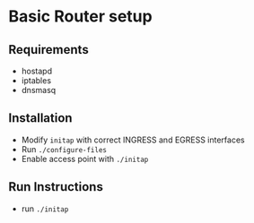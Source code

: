 # Basic Router setup

## Requirements
- hostapd
- iptables
- dnsmasq 

## Installation
- Modify `initap` with correct INGRESS and EGRESS interfaces
- Run `./configure-files`
- Enable access point with `./initap`

## Run Instructions
- run `./initap`
